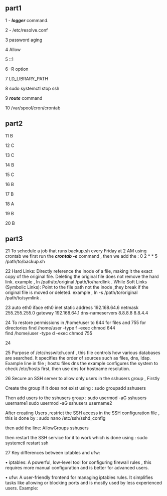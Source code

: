 ## part1

1 - ***logger*** command.

2 - /etc/resolve.conf

3 password aging

4 Allow

5 ::1

6 -R option

7 LD_LIBRARY_PATH

8 sudo systemctl stop ssh

9 ***route*** command

10 /var/spool/cron/crontab

## part2

11 B

12 C

13 C

14 B

15 C

16 B

17 B

18 A

19 B

20 B

## part3

21 To schedule a job that runs backup.sh every Friday at 2 AM using crontab we first run the ***crontab -e*** command , then we add the : 0 2 * * 5 /path/to/backup.sh

22 Hard Links: Directly reference the inode of a file, making it the exact copy of the original file. Deleting the original file does not remove the hard link.
 example , ln /path/to/original /path/to/hardlink . While Soft Links (Symbolic Links): Point to the file path not the inode ,they break if the original file is moved or deleted.
 example , ln -s /path/to/original /path/to/symlink . 

23  auto eth0
iface eth0 inet static
    address 192.168.64.6
    netmask 255.255.255.0
    gateway 192.168.64.1
    dns-nameservers 8.8.8.8 8.8.4.4





24 To restore permissions in /home/user to 644 for files and 755 for directories 
find /home/user -type f -exec chmod 644  
find /home/user -type d -exec chmod 755 

24


25 Purpose of /etc/nsswitch.conf , this  file controls how various databases are searched. It specifies the order of sources such as files, dns, ldap.
Example line in file ;  hosts: files dns
the example configures the system to check /etc/hosts first, then use dns for hostname resolution.

26   Secure an SSH server to allow only users in the sshusers group  , Firstly

 Create the group if it does not  exist using : sudo groupadd sshusers
 
Then add users to the sshusers group :
sudo usermod -aG sshusers username1
sudo usermod -aG sshusers username2

After creating Users ,restrict the SSH access in the SSH configuration file , this is done by : sudo nano /etc/ssh/sshd_config

then add the line: AllowGroups sshusers

then restart the SSH service for it to work which is done using : sudo systemctl restart ssh



27 Key differences between iptables and ufw:


•	iptables: A powerful, low-level tool for configuring firewall rules , this  requires more manual configuration and is better for advanced users.

•	ufw: A user-friendly frontend for managing iptables rules. It simplifies tasks like allowing or blocking ports and is mostly used by less experienced users.
Example:





























